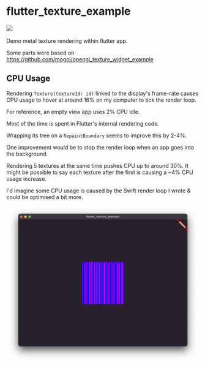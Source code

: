 # flutter_texture_example
![](demo.gif)

Demo metal texture rendering within flutter app.

Some parts were based on https://github.com/mogol/opengl_texture_widget_example

## CPU Usage
Rendering `Texture(textureId: id)` linked to the display's frame-rate causes
CPU usage to hover at around 16% on my computer to tick the render loop.

For reference, an empty view app uses 2% CPU idle.

Most of the time is spent in Flutter's internal rendering code.

Wrapping its tree on a `RepaintBoundary` seems to improve this by 2-4%.

One improvement would be to stop the render loop when an app goes into the
background.

Rendering 5 textures at the same time pushes CPU up to around 30%. It might be
possible to say each texture after the first is causing a ~4% CPU usage
increase.

I'd imagine some CPU usage is caused by the Swift render loop I wrote & could be
optimised a bit more.

![](./screenshot.png)
